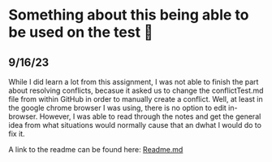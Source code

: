 # Something about this being able to be used on the test :eyes:

## 9/16/23
While I did learn a lot from this assignment, I was not able to finish the part about resolving conflicts, becasue it asked us to change the conflictTest.md file from within GitHub in order to manually create a conflict. Well, at least in the google chrome browser I was using, there is no option to edit in-browser. However, I was able to read through the notes and get the general idea from what situations would normally cause that an dwhat I would do to fix it. 

A link to the readme can be found here: [Readme.md](https://github.com/JayWheels/startup/blob/main/README.md)
